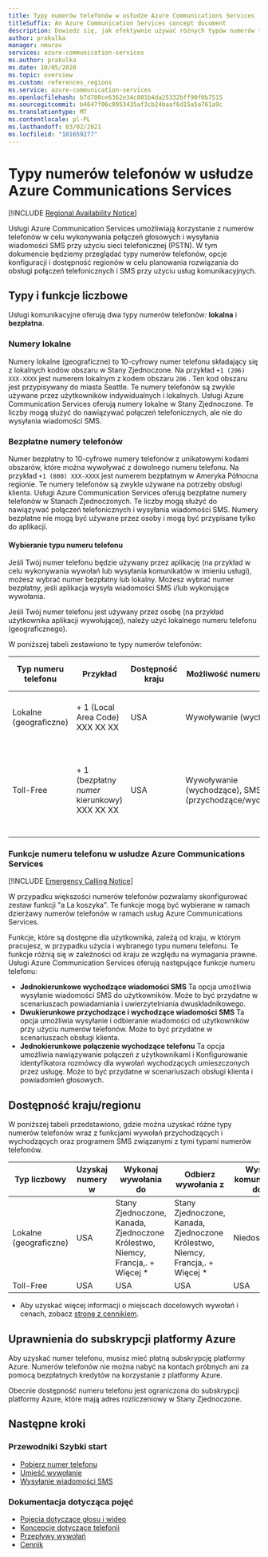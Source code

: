 ```yaml
---
title: Typy numerów telefonów w usłudze Azure Communications Services
titleSuffix: An Azure Communication Services concept document
description: Dowiedz się, jak efektywnie używać różnych typów numerów telefonów dla wiadomości SMS i telefonii.
author: prakulka
manager: nmurav
services: azure-communication-services
ms.author: prakulka
ms.date: 10/05/2020
ms.topic: overview
ms.custom: references_regions
ms.service: azure-communication-services
ms.openlocfilehash: b7d780ce6362e34c801b4da25332bff90f0b7515
ms.sourcegitcommit: b4647f06c0953435af3cb24baaf6d15a5a761a9c
ms.translationtype: MT
ms.contentlocale: pl-PL
ms.lasthandoff: 03/02/2021
ms.locfileid: "101659277"
---
```

# <a name="phone-number-types-in-azure-communication-services"></a>Typy numerów telefonów w usłudze Azure Communications Services

[!INCLUDE [Regional Availability Notice](../../includes/regional-availability-include.md)]

Usługi Azure Communication Services umożliwiają korzystanie z numerów telefonów w celu wykonywania połączeń głosowych i wysyłania wiadomości SMS przy użyciu sieci telefonicznej (PSTN). W tym dokumencie będziemy przeglądać typy numerów telefonów, opcje konfiguracji i dostępność regionów w celu planowania rozwiązania do obsługi połączeń telefonicznych i SMS przy użyciu usług komunikacyjnych.

## <a name="number-types-and-features"></a>Typy i funkcje liczbowe
Usługi komunikacyjne oferują dwa typy numerów telefonów: **lokalna** i **bezpłatna**.

### <a name="local-numbers"></a>Numery lokalne
Numery lokalne (geograficzne) to 10-cyfrowy numer telefonu składający się z lokalnych kodów obszaru w Stany Zjednoczone. Na przykład `+1 (206) XXX-XXXX` jest numerem lokalnym z kodem obszaru `206` . Ten kod obszaru jest przypisywany do miasta Seattle. Te numery telefonów są zwykle używane przez użytkowników indywidualnych i lokalnych. Usługi Azure Communication Services oferują numery lokalne w Stany Zjednoczone. Te liczby mogą służyć do nawiązywać połączeń telefonicznych, ale nie do wysyłania wiadomości SMS.

### <a name="toll-free-numbers"></a>Bezpłatne numery telefonów
Numer bezpłatny to 10-cyfrowe numery telefonów z unikatowymi kodami obszarów, które można wywoływać z dowolnego numeru telefonu. Na przykład `+1 (800) XXX-XXXX` jest numerem bezpłatnym w Ameryka Północna regionie. Te numery telefonów są zwykle używane na potrzeby obsługi klienta. Usługi Azure Communication Services oferują bezpłatne numery telefonów w Stanach Zjednoczonych. Te liczby mogą służyć do nawiązywać połączeń telefonicznych i wysyłania wiadomości SMS. Numery bezpłatne nie mogą być używane przez osoby i mogą być przypisane tylko do aplikacji.

#### <a name="choosing-a-phone-number-type"></a>Wybieranie typu numeru telefonu

Jeśli Twój numer telefonu będzie używany przez aplikację (na przykład w celu wykonywania wywołań lub wysyłania komunikatów w imieniu usługi), możesz wybrać numer bezpłatny lub lokalny. Możesz wybrać numer bezpłatny, jeśli aplikacja wysyła wiadomości SMS i/lub wykonujące wywołania.

Jeśli Twój numer telefonu jest używany przez osobę (na przykład użytkownika aplikacji wywołującej), należy użyć lokalnego numeru telefonu (geograficznego).

W poniższej tabeli zestawiono te typy numerów telefonów:

| Typ numeru telefonu | Przykład                              | Dostępność kraju    | Możliwość numeru telefonu |Typowy przypadek użycia                                                                                                     |
| ----------------- | ------------------------------------ | ----------------------- | ------------------------|------------------------------------------------------------------------------------------------------------------- |
| Lokalne (geograficzne)        | + 1 (Local Area Code) XXX XX XX  | USA                      | Wywoływanie (wychodzące) | Przypisywanie numerów telefonów użytkownikom w aplikacjach  |
| Toll-Free         | + 1 (bezpłatny *numer* kierunkowy) XXX XX XX | USA                      | Wywoływanie (wychodzące), SMS (przychodzące/wychodzące)| Przypisywanie numerów telefonów do interaktywnych systemów odpowiedzi głosowych (IVR)/botów, aplikacji SMS                                        |


### <a name="phone-number-features-in-azure-communication-services"></a>Funkcje numeru telefonu w usłudze Azure Communications Services

[!INCLUDE [Emergency Calling Notice](../../includes/emergency-calling-notice-include.md)]

W przypadku większości numerów telefonów pozwalamy skonfigurować zestaw funkcji "a La koszyka". Te funkcje mogą być wybierane w ramach dzierżawy numerów telefonów w ramach usług Azure Communications Services.

Funkcje, które są dostępne dla użytkownika, zależą od kraju, w którym pracujesz, w przypadku użycia i wybranego typu numeru telefonu. Te funkcje różnią się w zależności od kraju ze względu na wymagania prawne. Usługi Azure Communication Services oferują następujące funkcje numeru telefonu:

- **Jednokierunkowe wychodzące wiadomości SMS** Ta opcja umożliwia wysyłanie wiadomości SMS do użytkowników. Może to być przydatne w scenariuszach powiadamiania i uwierzytelniania dwuskładnikowego.
- **Dwukierunkowe przychodzące i wychodzące wiadomości SMS** Ta opcja umożliwia wysyłanie i odbieranie wiadomości od użytkowników przy użyciu numerów telefonów. Może to być przydatne w scenariuszach obsługi klienta.
- **Jednokierunkowe połączenie wychodzące telefonu** Ta opcja umożliwia nawiązywanie połączeń z użytkownikami i Konfigurowanie identyfikatora rozmówcy dla wywołań wychodzących umieszczonych przez usługę. Może to być przydatne w scenariuszach obsługi klienta i powiadomień głosowych.

## <a name="countryregion-availability"></a>Dostępność kraju/regionu

W poniższej tabeli przedstawiono, gdzie można uzyskać różne typy numerów telefonów wraz z funkcjami wywołań przychodzących i wychodzących oraz programem SMS związanymi z tymi typami numerów telefonów.

|Typ liczbowy| Uzyskaj numery w | Wykonaj wywołania do                                        | Odbierz wywołania z                                    |Wyślij komunikaty do       | Odbierz komunikaty z |
|-----------| ------------------ | ---------------------------------------------------  |-------------------------------------------------------|-----------------------|--------|
| Lokalne (geograficzne)  | USA                 | Stany Zjednoczone, Kanada, Zjednoczone Królestwo, Niemcy, Francja,. + Więcej *| Stany Zjednoczone, Kanada, Zjednoczone Królestwo, Niemcy, Francja,. + Więcej * |Niedostępne| Niedostępne |
| Toll-Free | USA                 | USA                                                   | USA                                                    |USA                | USA |

* Aby uzyskać więcej informacji o miejscach docelowych wywołań i cenach, zobacz [stronę z cennikiem](../pricing.md).

## <a name="azure-subscriptions-eligibility"></a>Uprawnienia do subskrypcji platformy Azure

Aby uzyskać numer telefonu, musisz mieć płatną subskrypcję platformy Azure. Numerów telefonów nie można nabyć na kontach próbnych ani za pomocą bezpłatnych kredytów na korzystanie z platformy Azure.

Obecnie dostępność numeru telefonu jest ograniczona do subskrypcji platformy Azure, które mają adres rozliczeniowy w Stany Zjednoczone.

## <a name="next-steps"></a>Następne kroki

### <a name="quickstarts"></a>Przewodniki Szybki start

- [Pobierz numer telefonu](../../quickstarts/telephony-sms/get-phone-number.md)
- [Umieść wywołanie](../../quickstarts/voice-video-calling/calling-client-samples.md)
- [Wysyłanie wiadomości SMS](../../quickstarts/telephony-sms/send.md)

### <a name="conceptual-documentation"></a>Dokumentacja dotycząca pojęć

- [Pojęcia dotyczące głosu i wideo](../voice-video-calling/about-call-types.md)
- [Koncepcje dotyczące telefonii](./telephony-concept.md)
- [Przepływy wywołań](../call-flows.md)
- [Cennik](../pricing.md)
